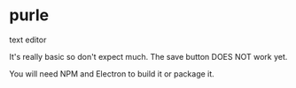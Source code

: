 # purle
text editor

It's really basic so don't expect much.
The save button DOES NOT work yet.

You will need NPM and Electron to build it or package it.
